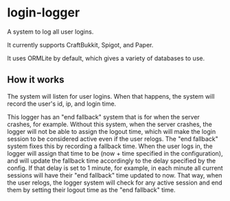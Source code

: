 # login-logger

A system to log all user logins.

It currently supports CraftBukkit, Spigot, and Paper.

It uses ORMLite by default, which gives a variety of databases to use.

## How it works
The system will listen for user logins. When that happens, the system will record the user's id, ip, and login time.

This logger has an "end fallback" system that is for when the server crashes, for example. Without this system, when the
server crashes, the logger will not be able to assign the logout time, which will make the login session to be considered 
active even if the user relogs. The "end fallback" system fixes this by recording a fallback time. When the user logs in,
the logger will assign that time to be (now + time specified in the configuration), and will update the fallback time 
accordingly to the delay specified by the config. If that delay is set to 1 minute, for example, in each minute all 
current sessions will have their "end fallback" time updated to now. That way, when the user relogs, the logger system 
will check for any active session and end them by setting their logout time as the "end fallback" time.